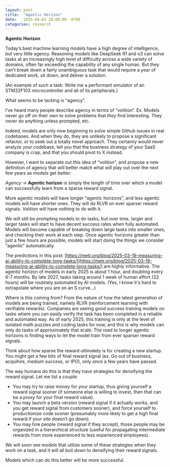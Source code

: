 ```yaml
---
layout: post
title:  "Agentic Horizon"
date:   2025-04-01 20:08:00 -0700
categories: research
---
```

**Agentic Horizon**

Today’s best machine learning models have a high degree of intelligence, but very little agency. Reasoning models like DeepSeek R1 and o3 can solve tasks at an increasingly high level of difficulty across a wide variety of domains, often far exceeding the capability of any single human. But they can’t break down a fairly unambiguous task that would require a year of dedicated work, sit down, and deliver a solution.

(An example of such a task: Write me a performant simulator of an STM32F103 microcontroller and all of its peripherals.) 

What seems to be lacking is “agency”. 

I’ve heard many people describe agency in terms of “volition”. Ex. Models never go off on their own to solve problems that *they* find interesting. They never do anything unless prompted, etc.

Indeed, models are only now beginning to solve simple Github issues in real codebases. And when they do, they are unlikely to propose a significant refactor, or to seek out a totally novel approach. They certainly would never analyze your codebase, tell you that the business strategy of your SaaS company is crap, and that you should pivot to X instead.

However, I want to separate out this idea of “volition”, and propose a new definition of agency that will better match what will play out over the next few years as models get better:

*Agency* → **Agentic horizon** is simply the length of time over which a model can successfully learn from a sparse reward signal.

More agentic models will have longer “agentic horizons”, and less agentic models will have shorter ones. They will do RLVR on ever sparser reward signals. Volition will have nothing to do with it.

We will still be prompting models to do tasks, but over time, larger and larger tasks will start to have decent success rates when fully automated. Models will become capable of breaking down large tasks into smaller ones, and checking their work at each step. Once agentic horizons greater than just a few hours are possible, models will start doing the things we consider “agentic” automatically.

The predictions in this post: [https://metr.org/blog/2025-03-19-measuring-ai-ability-to-complete-long-tasks/](https://metr.org/blog/2025-03-19-measuring-ai-ability-to-complete-long-tasks/) are highly informative. The agentic horizon of models in early 2025 is about 1 hour, and doubling every 6-7 months. By late 2027, tasks taking around 1 week of human effort (32 hours) will be routinely automated by AI models. (Yes, I know it's hard to extrapolate where you are on an S curve...)

Where is this coming from? From the nature of how the latest generation of models are being trained, namely RLVR (reinforcement learning with verifiable rewards). Companies are seeing good success training models on tasks where you can easily verify the task has been completed in a reliable and automated way. As of early 2025, this training is only at the level of isolated math puzzles and coding tasks for now, and this is why models can only do tasks of approximately that scale. The road to longer agentic horizons is finding ways to let the model train from ever sparser reward signals.

Think about how sparse the reward ultimately is for creating a new startup. You might get a few bits of final reward signal (ex. Go out of business, acquihire, medium success, or IPO), only once a few years have passed.

The way humans do this is that they have strategies for densifying the reward signal. Let me list a couple:
  - You may try to raise money for your startup, thus giving yourself a reward signal sooner (if someone else is willing to invest, then that can be a proxy for your final reward value).
  - You may launch a beta version (reward signal if it actually works, and you get reward signal from customers sooner), and force yourself to productionize code sooner (presumably more likely to get a high final reward if your site doesn’t go down).
  - You may hire people (reward signal if they accept), those people may be organized in a hierarchical structure (useful for propagating intermediate rewards from more experienced to less experienced employees).

We will soon see models that utilize some of these strategies when they work on a task, and it will all boil down to densifying their reward signals.

Models which can do this better will be more successful.
